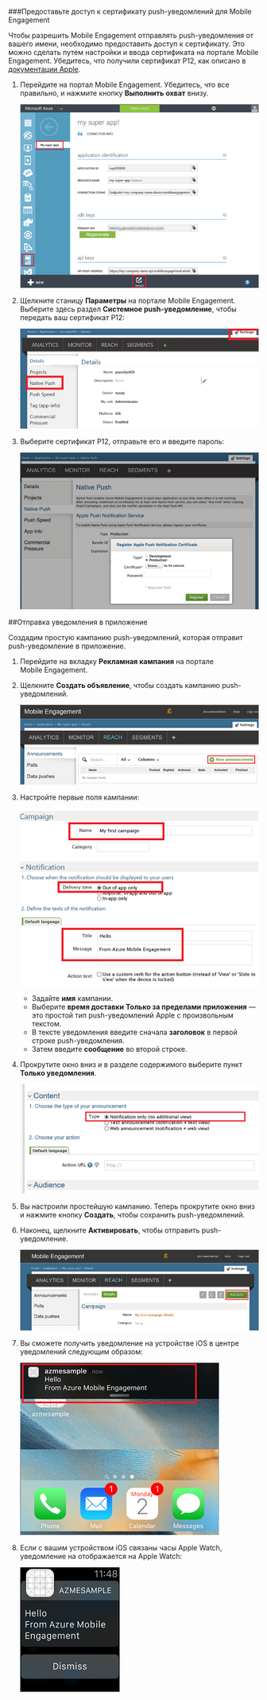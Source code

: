 ###Предоставьте доступ к сертификату push-уведомлений для Mobile Engagement

Чтобы разрешить Mobile Engagement отправлять push-уведомления от вашего имени, необходимо предоставить доступ к сертификату. Это можно сделать путем настройки и ввода сертификата на портале Mobile Engagement. Убедитесь, что получили сертификат P12, как описано в [документации Apple](https://developer.apple.com/library/prerelease/ios/documentation/IDEs/Conceptual/AppDistributionGuide/AddingCapabilities/AddingCapabilities.html#//apple_ref/doc/uid/TP40012582-CH26-SW6).

1. Перейдите на портал Mobile Engagement. Убедитесь, что все правильно, и нажмите кнопку **Выполнить охват** внизу.

	![](./media/mobile-engagement-ios-send-push/engage-button.png)

2. Щелкните станицу **Параметры** на портале Mobile Engagement. Выберите здесь раздел **Системное push-уведомление**, чтобы передать ваш сертификат P12:

	![](./media/mobile-engagement-ios-send-push/engagement-portal.png)

3. Выберите сертификат P12, отправьте его и введите пароль:

	![](./media/mobile-engagement-ios-send-push/native-push-settings.png)

##<a id="send"></a>Отправка уведомления в приложение

Создадим простую кампанию push-уведомлений, которая отправит push-уведомление в приложение.

1. Перейдите на вкладку **Рекламная кампания** на портале Mobile Engagement.

2. Щелкните **Создать объявление**, чтобы создать кампанию push-уведомлений.

	![](./media/mobile-engagement-ios-send-push/new-announcement.png)

3. Настройте первые поля кампании:

	![](./media/mobile-engagement-ios-send-push/campaign-first-params.png)

	- 	Задайте **имя** кампании. 
	- 	Выберите **время доставки** **Только за пределами приложения** — это простой тип push-уведомлений Apple с произвольным текстом.
	- 	В тексте уведомления введите сначала **заголовок** в первой строке push-уведомления.
	- 	Затем введите **сообщение** во второй строке.

4. Прокрутите окно вниз и в разделе содержимого выберите пункт **Только уведомления**.

	![](./media/mobile-engagement-ios-send-push/campaign-content.png)

5. Вы настроили простейшую кампанию. Теперь прокрутите окно вниз и нажмите кнопку **Создать**, чтобы сохранить push-уведомлений.

6. Наконец, щелкните **Активировать**, чтобы отправить push-уведомление.

	![](./media/mobile-engagement-ios-send-push/campaign-activate.png)

7. Вы сможете получить уведомление на устройстве iOS в центре уведомлений следующим образом:

	![](./media/mobile-engagement-ios-send-push/iphone-notification.png)

8. Если с вашим устройством iOS связаны часы Apple Watch, уведомление на отображается на Apple Watch:

	![](./media/mobile-engagement-ios-send-push/apple-watch.png)


 

 

<!---HONumber=Nov15_HO2-->